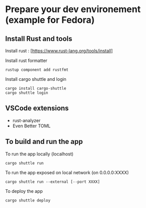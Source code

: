 # Prepare your dev environement (example for Fedora)

## Install Rust and tools
Install rust : [https://www.rust-lang.org/tools/install]

Install rust formatter
```
rustup component add rustfmt
```

Install cargo shuttle and login
```
cargo install cargo-shuttle
cargo shuttle login
```

## VSCode extensions
- rust-analyzer 
- Even Better TOML

## To build and run the app
To run the app locally (localhost)
```
cargo shuttle run
```

To run the app exposed on local network (on 0.0.0.0:XXXX)
```
cargo shuttle run --external [--port XXXX]
```

To deploy the app
```
cargo shuttle deploy
```